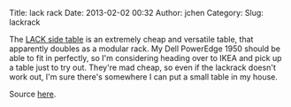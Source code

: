 Title: lack rack
Date: 2013-02-02 00:32
Author: jchen
Category:
Slug: lackrack

The [LACK side table][] is an extremely cheap and versatile table, that
apparently doubles as a modular rack. My Dell PowerEdge 1950 should be
able to fit in perfectly, so I'm considering heading over to IKEA and
pick up a table just to try out. They're mad cheap, so even if the
lackrack doesn't work out, I'm sure there's somewhere I can put a small
table in my house.

Source [here][].

  [LACK side table]: http://www.ikea.com/us/en/catalog/products/20011413/
  [here]: http://sjc.lt/lackable
